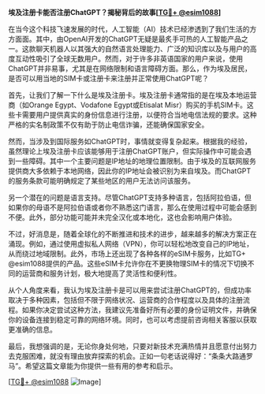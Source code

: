 **埃及注册卡能否注册ChatGPT？揭秘背后的故事[[TG💪+ @esim1088](https://t.me/s/esim1088)]**

在当今这个科技飞速发展的时代，人工智能（AI）技术已经渗透到了我们生活的方方面面。其中，由OpenAI开发的ChatGPT无疑是最炙手可热的人工智能产品之一。这款聊天机器人以其强大的自然语言处理能力、广泛的知识库以及与用户的高度互动性吸引了全球无数用户。然而，对于许多非英语国家的用户来说，使用ChatGPT并非易事，尤其是在网络限制和语言障碍方面。那么，作为埃及居民，是否可以用当地的SIM卡或注册卡来注册并正常使用ChatGPT呢？

首先，让我们了解一下什么是埃及注册卡。埃及注册卡通常指的是在埃及本地运营商（如Orange Egypt、Vodafone Egypt或Etisalat Misr）购买的手机SIM卡。这些卡需要用户提供真实的身份信息进行注册，以便符合当地电信法规的要求。这种严格的实名制政策不仅有助于防止电信诈骗，还能确保国家安全。

然而，当涉及到国际服务如ChatGPT时，事情就变得复杂起来。根据我的经验，虽然理论上埃及注册卡应该能够用于注册ChatGPT账户，但实际操作中可能会遇到一些障碍。其中一个主要问题是IP地址的地理位置限制。由于埃及的互联网服务提供商大多依赖于本地网络，因此你的IP地址会被识别为来自埃及。而ChatGPT的服务条款可能明确规定了某些地区的用户无法访问该服务。

另一个潜在的问题是语言支持。尽管ChatGPT支持多种语言，包括阿拉伯语，但如果你的母语不是阿拉伯语或者你不熟悉这门语言，那么在使用过程中可能会感到不便。此外，部分功能可能并未完全汉化或本地化，这也会影响用户体验。

不过，好消息是，随着全球化的不断推进和技术的进步，越来越多的解决方案正在涌现。例如，通过使用虚拟私人网络（VPN），你可以轻松地改变自己的IP地址，从而绕过地域限制。此外，市场上还出现了各种各样的eSIM卡服务，比如TG+ @esim1088提供的产品。这些eSIM卡允许你在不更换物理SIM卡的情况下切换不同的运营商和服务计划，极大地提高了灵活性和便利性。

从个人角度来看，我认为埃及注册卡是可以用来尝试注册ChatGPT的，但成功率取决于多种因素，包括但不限于网络状况、运营商的合作程度以及具体的注册流程。如果你决定尝试这种方法，我建议先准备好所有必要的身份证明文件，并确保你的设备连接到稳定可靠的网络环境。同时，也可以考虑提前咨询相关客服以获取更准确的信息。

最后，我想强调的是，无论你身处何地，只要对新技术充满热情并且愿意付出努力去克服困难，就没有理由放弃探索的机会。正如一句老话说得好：“条条大路通罗马”。希望这篇文章能为你提供一些有用的参考和启示。

[[TG💪+ @esim1088](https://t.me/s/esim1088) ![Image](https://i.postimg.cc/4NQfJmqS/Snipaste-2025-05-13-00-14-12.png)]